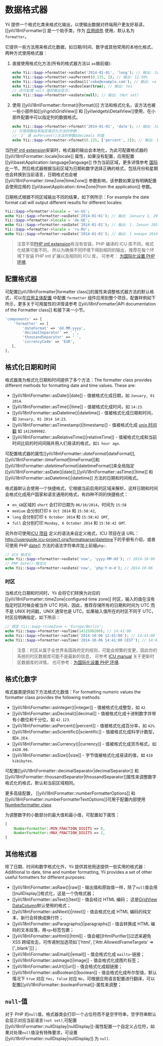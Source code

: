 # 数据格式器

Yii 提供一个格式化类来格式化输出，以使输出数据对终端用户更友好易读，[[yii\i18n\Formatter]] 是一个助手类，作为 [应用组件](structure-application-components.md) 使用，默认名为`formatter`。

它提供一些方法用来格式化数据，如日期/时间、数字或其他常用的本地化格式，两种方式使用格式器：

1. 直接使用格式化方法(所有的格式器方法以 `as`做前缀):

   ```php
   echo Yii::$app->formatter->asDate('2014-01-01', 'long'); // 输出: January 1, 2014
   echo Yii::$app->formatter->asPercent(0.125, 2); // 输出: 12.50%
   echo Yii::$app->formatter->asEmail('cebe@example.com'); // 输出: <a href="mailto:cebe@example.com">cebe@example.com</a>
   echo Yii::$app->formatter->asBoolean(true); // 输出: Yes
   // 也可处理 null 值的输出显示:
   echo Yii::$app->formatter->asDate(null); // 输出: (Not set)
   ```

2. 使用 [[yii\i18n\Formatter::format()|format()]] 方法和格式化名，该方法也被一些小部件如[[yii\grid\GridView]] 和 [[yii\widgets\DetailView]]使用，在小部件配置中可以指定列的数据格式。

   ```php
   echo Yii::$app->formatter->format('2014-01-01', 'date'); // 输出: January 1, 2014
   // 可使用数组来指定格式化方法的参数：
   // `2` 是 asPercent()方法的参数$decimals 的值
   echo Yii::$app->formatter->format(0.125, ['percent', 2]); // 输出: 12.50%
   ```

当[PHP intl extension](http://php.net/manual/en/book.intl.php)安装时，格式器的输出会本地化，为此可配置格式器的 [[yii\i18n\Formatter::locale|locale]] 属性，如果没有配置，应用配置 [[yii\base\Application::language|language]] 作为当前区域，更多详情参考 [国际化](tutorial-i18n.md)一节。然后格式器根据当前区域为日期和数字选择正确的格式，包括月份和星期也会转换到当前语言，日期格式也会被 [[yii\i18n\Formatter::timeZone|timeZone]] 参数影响，该参数如果没有明确配置会使用应用的 [[yii\base\Application::timeZone|from the application]] 参数。

日期格式根据不同区域输出不同的结果，如下例所示：For example the date format call will output different results for different locales:

```php
Yii::$app->formatter->locale = 'en-US';
echo Yii::$app->formatter->asDate('2014-01-01'); // 输出: January 1, 2014
Yii::$app->formatter->locale = 'de-DE';
echo Yii::$app->formatter->asDate('2014-01-01'); // 输出: 1. Januar 2014
Yii::$app->formatter->locale = 'ru-RU';
echo Yii::$app->formatter->asDate('2014-01-01'); // 输出: 1 января 2014 г.
```

> 注意不管[PHP intl extension](http://php.net/manual/en/book.intl.php)有没有安装，PHP 编译的 ICU 库不同，格式化结果可能不同，
> 所以为确保不同环境下得到相同的输出，推荐在每个环境下安装 PHP intl 扩展以及相同的 ICU 库，
> 可参考： [为国际化设置 PHP 环境](tutorial-i18n.md#setup-environment).


## 配置格式器 <span id="configuring-format"></span>

可配置[[yii\i18n\Formatter|formatter class]]的属性来调整格式器方法的默认格式，可以在[应用主体配置](concept-configurations.md#application-configurations) 中配置 `formatter` 组件应用到整个项目，配置样例如下所示，更多关于可用属性的详情请参考 [[yii\i18n\Formatter|API documentation of the Formatter class]] 和接下来一小节。

```php
'components' => [
    'formatter' => [
        'dateFormat' => 'dd.MM.yyyy',
        'decimalSeparator' => ',',
        'thousandSeparator' => ' ',
        'currencyCode' => 'EUR',
   ],
],
```

## 格式化日期和时间 <span id="date-and-time"></span>

格式器类为格式化日期和时间提供了多个方法：The formatter class provides different methods for formatting date and time values. These are:

- [[yii\i18n\Formatter::asDate()|date]] - 值被格式化成日期，如 `January, 01 2014`.
- [[yii\i18n\Formatter::asTime()|time]] - 值被格式化成时间，如 `14:23`.
- [[yii\i18n\Formatter::asDatetime()|datetime]] - 值被格式化成日期和时间，如 `January, 01 2014 14:23`.
- [[yii\i18n\Formatter::asTimestamp()|timestamp]] - 值被格式化成 [unix 时间戳](http://en.wikipedia.org/wiki/Unix_time) 如 `1412609982`.
- [[yii\i18n\Formatter::asRelativeTime()|relativeTime]] - 值被格式化成和当前时间比较的时间间隔并用人们易读的格式，如`1 hour ago`.

可配置格式器的属性[[yii\i18n\Formatter::$dateFormat|$dateFormat]], [[yii\i18n\Formatter::$timeFormat|$timeFormat]]和[[yii\i18n\Formatter::$datetimeFormat|$datetimeFormat]]来全局指定[[yii\i18n\Formatter::asDate()|date]],[[yii\i18n\Formatter::asTime()|time]] 和 [[yii\i18n\Formatter::asDatetime()|datetime]] 方法的日期和时间格式。

格式器默认会使用一个快捷格式，它根据当前启用的区域来解析，这样日期和时间会格式化成用户国家和语言通用的格式，有四种不同的快捷格式：

- `en_GB`区域的 `short` 会打印日期为 `06/10/2014`，时间为 `15:58`
- `medium` 会分别打印 `6 Oct 2014` 和 `15:58:42`,
- `long` 会分别打印 `6 October 2014` 和 `15:58:42 GMT`,
- `full` 会分别打印 `Monday, 6 October 2014` 和 `15:58:42 GMT`.

另外你可使用[ICU 项目](http://site.icu-project.org/) 定义的语法来自定义格式，ICU 项目在该 URL：<http://userguide.icu-project.org/formatparse/datetime>下的手册有介绍，或者可使用 PHP [date()](http://php.net/manual/de/function.date.php) 方法的语法字符串并加上前缀`php:`.

```php
// ICU 格式化
echo Yii::$app->formatter->asDate('now', 'yyyy-MM-dd'); // 2014-10-06
// PHP date()-格式化
echo Yii::$app->formatter->asDate('now', 'php:Y-m-d'); // 2014-10-06
```

### 时区 <span id="time-zones"></span>

当格式化日期和时间时，Yii 会将它们转换为对应的 [[yii\i18n\Formatter::timeZone|configured time zone]] 时区，输入的值在没有指定时区时候会被当作 UTC 时间，因此，推荐存储所有的日期和时间为 UTC 而不是 UNIX 时间戳，UNIX 通常也是 UTC。如果输入值所在的时区不同于 UTC，时区应明确指定，如下所示：

```php
// 假定 Yii::$app->timeZone = 'Europe/Berlin';
echo Yii::$app->formatter->asTime(1412599260); // 14:41:00
echo Yii::$app->formatter->asTime('2014-10-06 12:41:00'); // 14:41:00
echo Yii::$app->formatter->asTime('2014-10-06 14:41:00 CEST'); // 14:41:00
```

> 注意：时区从属于全世界各国政府定的规则，可能会频繁的变更，因此你的系统的时区数据库可能不是最新的信息，
> 可参考 [ICU manual](http://userguide.icu-project.org/datetime/timezone#TOC-Updating-the-Time-Zone-Data)
> 关于更新时区数据库的详情，
> 也可参考：[为国际化设置 PHP 环境](tutorial-i18n.md#setup-environment).


## 格式化数字 <span id="numbers"></span>

格式器类提供如下方法格式化数值：For formatting numeric values the formatter class provides the following methods:

- [[yii\i18n\Formatter::asInteger()|integer]] - 值被格式化成整型，如 `42`.
- [[yii\i18n\Formatter::asDecimal()|decimal]] - 值被格式化成十进制数字并带有小数位和千分位，如 `42.123`.
- [[yii\i18n\Formatter::asPercent()|percent]] - 值被格式化成百分率，如 `42%`.
- [[yii\i18n\Formatter::asScientific()|scientific]] - 值被格式化成科学计数型，如`4.2E4`.
- [[yii\i18n\Formatter::asCurrency()|currency]] - 值被格式化成货币格式，如 `£420.00`.
- [[yii\i18n\Formatter::asSize()|size]] - 字节值被格式化成易读的值，如 `410 kibibytes`.

可配置[[yii\i18n\Formatter::decimalSeparator|decimalSeparator]] 和 [[yii\i18n\Formatter::thousandSeparator|thousandSeparator]]属性来调整数字格式化的格式，默认和当前区域相同。

更多高级配置， [[yii\i18n\Formatter::numberFormatterOptions]] 和 [[yii\i18n\Formatter::numberFormatterTextOptions]]可用于配置内部使用 [Numberformatter class](http://php.net/manual/en/class.numberformatter.php)

为调整数字的小数部分的最大值和最小值，可配置如下属性：

```php
[
    NumberFormatter::MIN_FRACTION_DIGITS => 0,
    NumberFormatter::MAX_FRACTION_DIGITS => 2,
]
```

## 其他格式器  <span id="other"></span>

除了日期、时间和数字格式化外，Yii 提供其他用途提供一些实用的格式器：Additional to date, time and number formatting, Yii provides a set of other useful formatters for different purposes:

- [[yii\i18n\Formatter::asRaw()|raw]] - 输出值和原始值一样，除了`null`值会用[[nullDisplay]]格式化，这是一个伪格式器；
- [[yii\i18n\Formatter::asText()|text]] - 值会经过 HTML 编码； 
  这是[GridView DataColumn](output-data-widgets.md#data-column)默认使用的格式；
- [[yii\i18n\Formatter::asNtext()|ntext]] - 值会格式化成 HTML 编码的纯文本，新行会转换成换行符；
- [[yii\i18n\Formatter::asParagraphs()|paragraphs]] - 值会转换成 HTML 编码的文本段落，用`<p>`标签包裹；
- [[yii\i18n\Formatter::asHtml()|html]] - 值会被[[HtmlPurifier]]过滤来避免 XSS 跨域攻击，可传递附加选项如`['html', ['Attr.AllowedFrameTargets' => ['_blank']]]；
- [[yii\i18n\Formatter::asEmail()|email]] - 值会格式化成 `mailto`-链接；
- [[yii\i18n\Formatter::asImage()|image]] - 值会格式化成图片标签；
- [[yii\i18n\Formatter::asUrl()|url]] - 值会格式化成超链接；
- [[yii\i18n\Formatter::asBoolean()|boolean]] - 值会格式化成布尔型值，默认情况下 `true` 对应 `Yes`，`false` 对应 `No`，可根据应用语言配置进行翻译，可以配置[[yii\i18n\Formatter::booleanFormat]]-属性来调整；

## `null`-值 <span id="null-values"></span>

对于 PHP 的`null`值，格式器类会打印一个占位符而不是空字符串，空字符串默认会显示对应当前语言`(not set)`,可配置[[yii\i18n\Formatter::nullDisplay|nullDisplay]]-属性配置一个自定义占位符，如果对处理`null`值没有特殊要求，可设置[[yii\i18n\Formatter::nullDisplay|nullDisplay]] 为 `null`.